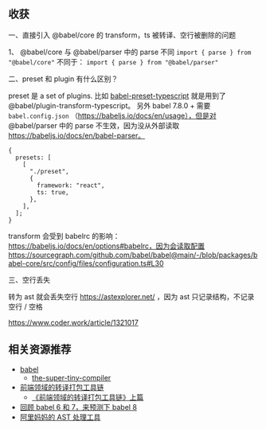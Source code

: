 ## 收获

一、直接引入 @babel/core 的 transform，ts 被转译、空行被删除的问题

1、 @babel/core 与 @babel/parser 中的 parse 不同
`import { parse } from "@babel/core"`
不同于：
`import { parse } from "@babel/parser"`

<!-- 2、如果直接引入 transform，则 -->

二、preset 和 plugin 有什么区别？

preset 是 a set of plugins.
比如 [babel-preset-typescript](https://github.com/babel/babel/blob/main/packages/babel-preset-typescript/src/index.js) 就是用到了 @babel/plugin-transform-typescript。
另外 babel 7.8.0 + 需要 `babel.config.json` （https://babeljs.io/docs/en/usage），但是对 @babel/parser 中的 parse 不生效，因为没从外部读取 https://babeljs.io/docs/en/babel-parser。

```
{
  presets: [
    [
      "./preset",
      {
        framework: "react",
        ts: true,
      },
    ],
  ];
}
```

transform 会受到 babelrc 的影响：https://babeljs.io/docs/en/options#babelrc，因为会读取配置 https://sourcegraph.com/github.com/babel/babel@main/-/blob/packages/babel-core/src/config/files/configuration.ts#L30

三、空行丢失

转为 ast 就会丢失空行 https://astexplorer.net/ ，因为 ast 只记录结构，不记录空行 / 空格

https://www.coder.work/article/1321017

## 相关资源推荐

- [babel](https://babeljs.io/docs/en/)
  - [the-super-tiny-compiler](https://github.com/jamiebuilds/the-super-tiny-compiler/blob/master/the-super-tiny-compiler.js)
- [前端领域的转译打包工具链](https://deeplang.org/assets/files/transpilers-package-tools-in-frontend-by-xuguang.pdf)
  - [《前端领域的转译打包工具链》上篇](https://juejin.cn/post/6956602138201948196)
- [回顾 babel 6 和 7，来预测下 babel 8](https://juejin.cn/post/6956224866312060942)
- [阿里妈妈的 AST 处理工具](https://github.com/thx/gogocode)
